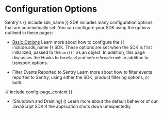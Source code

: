 <!--
Guideline: This page is common to all SDKs; it is stored in the common folder, nested under _includes/common. To use, 

1. Add a folder with the name of the platform you are documenting to the _documentation/sdks structure (for example, _documentation/sdks/javascript) 
2. Create a new config-<sdk>-intro.md file in _documentation/sdks/<platform-name> 
3. Create the defined `include` statements and add them to the configuration-intro.md file

If you have questions, please ask Fiona or Daniel. 

**The objective for this page is that a developer can view easily the configuration options for the SDK; each page _must_ have a description that includes a summary of what the page provides to the developer. Simply linking the page is insufficient.**
-->

# Configuration Options

Sentry's {{ include.sdk_name }} SDK includes many configuration options that are automatically set. You can configure your SDK using the options outlined in these pages:

- [Basic Options](common/configuration-basics.md)
Learn more about how to configure the {{ include.sdk_name }} SDK. These options are set when the SDK is first initialized, passed to the `init()` as an object. In addition, this page discusses the Hooks `beforeSend` and `beforeBreadcrumb` in addition to transport options.

- Filter Events Reported to Sentry
Learn more about how to filter events reported to Sentry, using either the SDK, product filtering options, or both.

{{ include.config-page_content }}
<!--
Guideline: Create the `include` statement that links to the pages specific to the SDK you are documenting. For example, here we link to Source Maps, Lazy Loading, Shutdown and Draining, and Supported Browsers for JavaScript
--> 

- [Shutdown and Draining] ()
Learn more about the default behavior of our JavaScript SDK if the application shuts down unexpectedly.